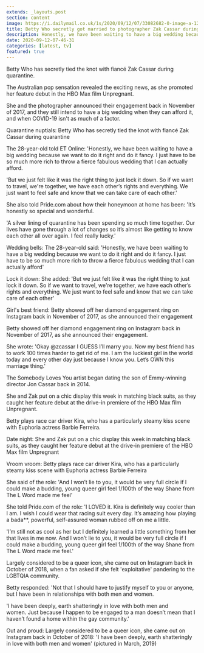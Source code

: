 ```yaml
---
extends: _layouts.post
section: content
image: https://i.dailymail.co.uk/1s/2020/09/12/07/33082682-0-image-a-128_1599891927572.jpg 
title: Betty Who secretly got married to photographer Zak Cassar during quarantine I feel really lucky 
description: Honestly, we have been waiting to have a big wedding because we want to do it right and do it fancy. I just have to be so much more rich to throw a fierce fabulous wedding that I can actually afford. 
date: 2020-09-12-07-46-31 
categories: [latest, tv] 
featured: true 
--- 
```

Betty Who has secretly tied the knot with fiancé Zak Cassar during quarantine.

The Australian pop sensation revealed the exciting news, as she promoted her feature debut in the HBO Max film Unpregnant.

She and the photographer announced their engagement back in November of 2017, and they still intend to have a big wedding when they can afford it, and when COVID-19 isn't as much of a factor.

Quarantine nuptials: Betty Who has secretly tied the knot with fiancé Zak Cassar during quarantine

The 28-year-old told ET Online: 'Honestly, we have been waiting to have a big wedding because we want to do it right and do it fancy. I just have to be so much more rich to throw a fierce fabulous wedding that I can actually afford.

'But we just felt like it was the right thing to just lock it down. So if we want to travel, we're together, we have each other’s rights and everything. We just want to feel safe and know that we can take care of each other.'

She also told Pride.com about how their honeymoon at home has been: 'It’s honestly so special and wonderful. 

'A silver lining of quarantine has been spending so much time together. Our lives have gone through a lot of changes so it’s almost like getting to know each other all over again. I feel really lucky.'

Wedding bells: The 28-year-old said: 'Honestly, we have been waiting to have a big wedding because we want to do it right and do it fancy. I just have to be so much more rich to throw a fierce fabulous wedding that I can actually afford'

Lock it down: She added: 'But we just felt like it was the right thing to just lock it down. So if we want to travel, we're together, we have each other’s rights and everything. We just want to feel safe and know that we can take care of each other'

Girl's best friend: Betty showed off her diamond engagement ring on Instagram back in November of 2017, as she announced their engagement

Betty showed off her diamond engagement ring on Instagram back in November of 2017, as she announced their engagement.

She wrote: 'Okay @zcassar I GUESS I’ll marry you. Now my best friend has to work 100 times harder to get rid of me. I am the luckiest girl in the world today and every other day just because I know you. Let’s OWN this marriage thing.'

The Somebody Loves You artist began dating the son of Emmy-winning director Jon Cassar back in 2014.

She and Zak put on a chic display this week in matching black suits, as they caught her feature debut at the drive-in premiere of the HBO Max film Unpregnant.

Betty plays race car driver Kira, who has a particularly steamy kiss scene with Euphoria actress Barbie Ferreira.

Date night: She and Zak put on a chic display this week in matching black suits, as they caught her feature debut at the drive-in premiere of the HBO Max film Unpregnant

Vroom vroom: Betty plays race car driver Kira, who has a particularly steamy kiss scene with Euphoria actress Barbie Ferreira

She said of the role: 'And I won’t lie to you, it would be very full circle if I could make a budding, young queer girl feel 1/100th of the way Shane from The L Word made me feel'

She told Pride.com of the role: 'I LOVED it. Kira is definitely way cooler than I am. I wish I could wear that racing suit every day. It’s amazing how playing a bada**, powerful, self-assured woman rubbed off on me a little. 

'I’m still not as cool as her but I definitely learned a little something from her that lives in me now. And I won’t lie to you, it would be very full circle if I could make a budding, young queer girl feel 1/100th of the way Shane from The L Word made me feel.'

Largely considered to be a queer icon, she came out on Instagram back in October of 2018, when a fan asked if she felt 'exploitative' pandering to the LGBTQIA community.

Betty responded: 'Not that I should have to justify myself to you or anyone, but I have been in relationships with both men and women. 

'I have been deeply, earth shatteringly in love with both men and women. Just because I happen to be engaged to a man doesn’t mean that I haven’t found a home within the gay community.'

Out and proud: Largely considered to be a queer icon, she came out on Instagram back in October of 2018: 'I have been deeply, earth shatteringly in love with both men and women' (pictured in March, 2019)

